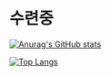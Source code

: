 # 수련중



[![Anurag's GitHub stats](https://github-readme-stats.vercel.app/api?username=Minseok0917&theme=prussian)](https://github.com/anuraghazra/github-readme-stats) 


[![Top Langs](https://github-readme-stats.vercel.app/api/top-langs/?username=JangHyuckYun&layout=compact&theme=tokyonight)](https://github.com/anuraghazra/github-readme-stats) 
  
